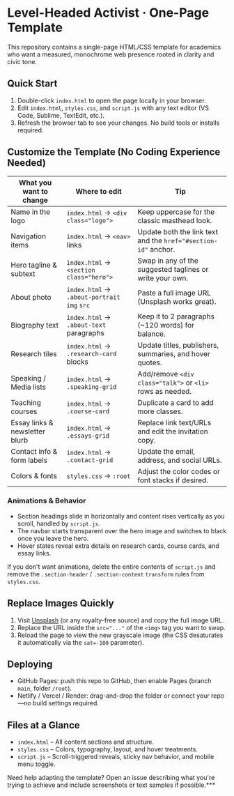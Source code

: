 # Level-Headed Activist · One-Page Template

This repository contains a single-page HTML/CSS template for academics who want a measured, monochrome web presence rooted in clarity and civic tone.

## Quick Start

1. Double-click `index.html` to open the page locally in your browser.
2. Edit `index.html`, `styles.css`, and `script.js` with any text editor (VS Code, Sublime, TextEdit, etc.).
3. Refresh the browser tab to see your changes. No build tools or installs required.

## Customize the Template (No Coding Experience Needed)

| What you want to change | Where to edit | Tip |
| --- | --- | --- |
| Name in the logo | `index.html` → `<div class="logo">` | Keep uppercase for the classic masthead look. |
| Navigation items | `index.html` → `<nav>` links | Update both the link text and the `href="#section-id"` anchor. |
| Hero tagline & subtext | `index.html` → `<section class="hero">` | Swap in any of the suggested taglines or write your own. |
| About photo | `index.html` → `.about-portrait img` `src` | Paste a full image URL (Unsplash works great). |
| Biography text | `index.html` → `.about-text` paragraphs | Keep it to 2 paragraphs (~120 words) for balance. |
| Research tiles | `index.html` → `.research-card` blocks | Update titles, publishers, summaries, and hover quotes. |
| Speaking / Media lists | `index.html` → `.speaking-grid` | Add/remove `<div class="talk">` or `<li>` rows as needed. |
| Teaching courses | `index.html` → `.course-card` | Duplicate a card to add more classes. |
| Essay links & newsletter blurb | `index.html` → `.essays-grid` | Replace link text/URLs and edit the invitation copy. |
| Contact info & form labels | `index.html` → `.contact-grid` | Update the email, address, and social URLs. |
| Colors & fonts | `styles.css` → `:root` | Adjust the color codes or font stacks if desired. |

### Animations & Behavior

- Section headings slide in horizontally and content rises vertically as you scroll, handled by `script.js`.
- The navbar starts transparent over the hero image and switches to black once you leave the hero.
- Hover states reveal extra details on research cards, course cards, and essay links.

If you don't want animations, delete the entire contents of `script.js` and remove the `.section-header` / `.section-content` `transform` rules from `styles.css`.

## Replace Images Quickly

1. Visit [Unsplash](https://unsplash.com/) (or any royalty-free source) and copy the full image URL.
2. Replace the URL inside the `src="..."` of the `<img>` tag you want to swap.
3. Reload the page to view the new grayscale image (the CSS desaturates it automatically via the `sat=-100` parameter).

## Deploying

- GitHub Pages: push this repo to GitHub, then enable Pages (branch `main`, folder `/root`).
- Netlify / Vercel / Render: drag-and-drop the folder or connect your repo—no build settings required.

## Files at a Glance

- `index.html` – All content sections and structure.
- `styles.css` – Colors, typography, layout, and hover treatments.
- `script.js` – Scroll-triggered reveals, sticky nav behavior, and mobile menu toggle.

Need help adapting the template? Open an issue describing what you're trying to achieve and include screenshots or text samples if possible.***
